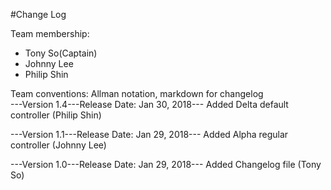 #Change Log

Team membership:
- Tony So(Captain)
- Johnny Lee
- Philip Shin   

Team conventions: Allman notation, markdown for changelog  
---Version 1.4---Release Date: Jan 30, 2018---
Added Delta default controller (Philip Shin)

---Version 1.1---Release Date: Jan 29, 2018---
Added Alpha regular controller (Johnny Lee)

---Version 1.0---Release Date: Jan 29, 2018---
Added Changelog file (Tony So)